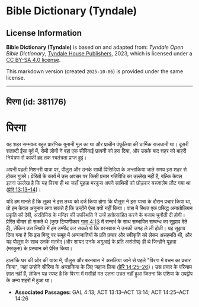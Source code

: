 # Bible Dictionary (Tyndale)

## License Information

**Bible Dictionary (Tyndale)** is based on and adapted from: _Tyndale Open Bible Dictionary_, [Tyndale House Publishers](https://tyndaleopenresources.com/), 2023, which is licensed under a [CC BY-SA 4.0 license](https://creativecommons.org/licenses/by-sa/4.0/legalcode.en).

This markdown version (created `2025-10-06`) is provided under the same license.



--------------------------------

## पिरगा (id: 381176)

पिरगा
=====

यह शहर सम्भवतः बहुत प्रारंभिक यूनानी मूल का था और प्राचीन पंफूलिया की धार्मिक राजधानी था। दूसरी शताब्दी ईसा पूर्व में, रोमी लोगों ने वहां एक सीरियाई छावनी को हरा दिया, और उसके बाद शहर को बाहरी नियंत्रण से काफी हद तक स्वतंत्रता प्राप्त हुई।

अपनी पहली मिशनरी यात्रा पर, पौलुस और उनके साथी पिसिदिया के अन्ताकिया जाते समय इस शहर से होकर गुजरे। प्रेरितों के कार्य में उस अवसर पर किसी प्रचार गतिविधि का उल्लेख नहीं है, बल्कि केवल इतना उल्लेख है कि यह पिरगा ही था जहाँ यूहन्ना मरकुस अपने साथियों को छोड़कर यरूशलेम लौट गया था ([प्रेरि 13:13–14](https://ref.ly/Acts13:13-Acts13:14))।

यदि हम मानते हैं कि लूका ने इस तथ्य को दर्ज किया होगा कि पौलुस ने इस यात्रा के दौरान प्रचार किया था, तो हम केवल अनुमान लगा सकते हैं कि उन्होंने ऐसा क्यों नहीं किया। पास में स्थित एक प्रसिद्ध अनातोलियन प्रकृति की देवी, अरतिमिस के मन्दिर की उपस्थिति ने उन्हें हतोत्साहित करने के बजाय चुनौती दी होगी। प्रेरित बीमार हो सकते थे (कुछ टिप्पणीकार [गला 4:13](https://ref.ly/Gal4:13) में सन्दर्भ के साथ सम्भावित सम्बन्ध का सुझाव देते हैं), लेकिन उस स्थिति में हम उम्मीद कर सकते थे कि बरनबास ने उनकी जगह ले ली होती। यह सुझाव दिया गया है कि इस बिन्दु पर समूह में अन्यजातियों के प्रति प्रचार और स्वीकृति को लेकर असहमति थी, और यह पौलुस के साथ उनके मतभेद (और शायद उनके अगुआई के प्रति असंतोष) ही थे जिन्होंने यूहन्ना (मरकुस) के प्रस्थान को प्रेरित किया।

हालांकि घर की ओर की यात्रा में, पौलुस और बरनबास ने अत्तलिया जाने से पहले "पिरगा में वचन का प्रचार किया", जहां उन्होंने सीरिया के अन्ताकिया के लिए जहाज लिया ([प्रेरि 14:25–26](https://ref.ly/Acts14:25-Acts14:26))। उस प्रचार के परिणाम ज्ञात नहीं हैं, लेकिन यह स्पष्ट है कि पिरगा में मसीही मत उतना उन्नत नहीं हुआ जितना कि एशिया के उपद्वीप के अन्य शहरों में हुआ था।

* **Associated Passages:** GAL 4:13; ACT 13:13–ACT 13:14; ACT 14:25–ACT 14:26

